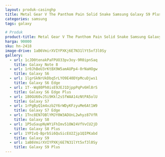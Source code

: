 ```yaml
---
layout: produk-casinghp
title: Metal Gear V The Panthom Pain Solid Snake Samsung Galaxy S9 Plus Case
categories: samsung
tags: galaxy

# Produk
product-title: Metal Gear V The Panthom Pain Solid Snake Samsung Galaxy S9 Plus Case
harga: 90000
sku: hn-2418
image-drive: 1aB6VmirXVIYPXKj6E7N31lYt5xf3l0Sy
gallery:
  - url: 1cJD0tenakPaFPUO33pv3oy-9R0ipnSaq
    title: Galaxy Note 8
  - url: 1r0JhBeU3rKtBX9W5amAUPp4-0rNaHOgw
    title: Galaxy S6
  - url: 1lgrGkNrUkDbq5rLYO9E40DYpMcuDjws1
    title: Galaxy S6 Edge
  - url: 1T--Wq80Ph0isE9JEJ1DjppPqPv6Hl8rS
    title: Galaxy S6 Edge Plus
  - url: 180GU60vJ5i9Kkl2sSfWAA14zNtPA5olU
    title: Galaxy S7
  - url: 1rPgByQ1m4xzb2Y6rWDyKFzyuMe6At1W9
    title: Galaxy S7 Edge
  - url: 1Tnc8EN7OBlYMJY0W3ADUnL2whyz87VfR
    title: Galaxy S8
  - url: 1P5uSaupNyWYiFhImv51OW24VfVvCU2jD
    title: Galaxy S8 Plus
  - url: 1YPIvQ-BprbSi6QuSicEU2Zjp1QIPKabd
    title: Galaxy S9
  - url: 1aB6VmirXVIYPXKj6E7N31lYt5xf3l0Sy
    title: Galaxy S9 Plus
---
```

